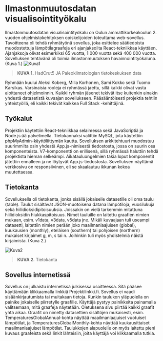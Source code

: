 # Ilmastonmuutosdatan visualisointityökalu

Ilmastonmuutosdatan visualisointityökalu on Oulun ammattikorkeakoulun 2. vuoden ohjelmistokehityksen opiskelijoiden toteuttama web-sovellus. Tavoitteena oli tehdä ryhmätyönä sovellus, joka esittelee säätiedoista muodostettuja lämpötilagraafeja eri ajanjaksoilta React-tekniikkaa käyttäen. Ajanjaksoja olivat esimerkiksi 65 vuotta, 1 000 vuotta sekä 400 000 vuotta. Sovelluksen tehtävänä oli toimia ilmastonmuutoksen havainnointityökaluna. (Kuva 1.)
![Kuva1](https://user-images.githubusercontent.com/99176587/207069078-6344b72c-bd2b-438d-8b72-07d50efec8a4.png)
>**KUVA 1.** HadCrut5 JA Paleoklimatologian tietokeskuksen data

Ryhmään kuului Aleksi Koberg, Milla Korhonen, Sami Kokko sekä Tuomo Karsikas. Varsinaisia rooleja ei ryhmässä jaettu, sillä kaikki olivat vasta aloittaneet ohjelmoinnin. Kaikki ryhmän jäsenet tekivät itse kuitenkin ainakin yhdestä datasetistä kuvaajan sovellukseen. Pääsääntöisesti projektia tehtiin yhteistyöllä, eli kaikki tekivät kaikkea Full Stack -kehittäjinä.

## Työkalut

Projektiin käytettiin React-tekniikkaa selaimessa sekä JavaScriptiä ja Node.js:ää palvelimella. Tietokannaksi valittiin MySQL, jota käytettiin phpMyAdmin-käyttöliittymän kautta.
Sovelluksen arkkitehtuuri muodostuu suurimmilta osin yhdestä App.js-nimisestä tiedostosta, jossa on suurin osa komponenteista. V7-komponentti on erillisenä, sillä ryhmässä haluttiin tehdä projektista hieman selkeämpi. Aikatauluongelmien takia loput komponentit jätettiin ennalleen ja ne löytyvät App.js-tiedostosta. Sovelluksen näyttämä verkkosivu on responsiivinen, eli se skaalautuu ikkunan kokoa muutettaessa.

## Tietokanta

Sovelluksella oli tietokanta, jonka sisällä jokaiselle datasetille oli oma taulu (table). Taulut sisältävät JSON-muotoisena datana lämpötiloja, vuosilukuja sekä hiilidioksidipitoisuuksia. Joissakin on vielä tarkemmin mitattuna hiilidioksidin hiukkaspitoisuus. Nimet tauluille on laitettu graafien nimien mukaan, esim. v1data, v3data, v5data jne. Mikäli kuvaajaan tuli useampi datasetti, laitettiin nimien perään joko maailmanlaajuisen (global), kuukausien (monthly), eteläisen (southern) tai pohjoisen (northern) mukaiset kirjaimet g, m, s tai n. Joihinkin tuli myös yhdistelmiä näistä kirjaimista. (Kuva 2.)

![Kuva2](https://user-images.githubusercontent.com/99176587/207070362-00d7bcf0-940a-4e3a-be7e-8408adafc7da.png)
>**KUVA 2.** Tietokanta

## Sovellus internetissä

Sovellus on julkaistu internetissä julkisessa osoitteessa. Sitä pääsee käyttämään klikkaamalla linkkiä Projektilinkki.fi. Sovellus ei vaadi sisäänkirjautumista tai muitakaan tietoja. Kunkin taulukon yläpuolella on painike jokaiselle piirretylle graafille. Käyttäjä pystyy painikkeita painamalla valitsemaan, mitä graafeja näytetään. Oletuksena sivu piirtää kaikki graafit yhtä aikaa. Graafit on nimetty datasettien sisältöjen mukaisesti, esim. TemperaturesGlobalAnnual-kohta näyttää maailmanlaajuiset vuotuiset lämpötilat, ja TemperaturesGlobalMonthly-kohta näyttää kuukausittaiset maailmanlaajuiset lämpötilat. Taulukkojen alapuolelle on myös laitettu pieni kuvaus graafeista sekä linkit lähteisiin, joita käyttäjä voi klikkaamalla tutkia.
